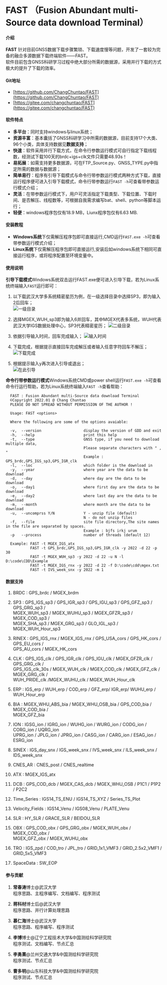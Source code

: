 # FAST （Fusion Abundant multi-Source data download Terminal）

#### 介绍
**FAST**
针对目前GNSS数据下载步骤繁琐、下载速度慢等问题，开发了一套较为完备的融合多源数据下载终端软件——FAST。  
软件目前包含GNSS科研学习过程中绝大部分所需的数据源，采用并行下载的方式极大的提升了下载的效率。

#### Git地址
- [https://github.com/ChangChuntao/FAST](https://github.com/ChangChuntao/FAST)
- [https://gitee.com/changchuntao/FAST](https://gitee.com/changchuntao/FAST)


#### 软件特点
- **多平台**：同时支持windows与linux系统；
- **资源丰富**：基本囊括了GNSS科研学习中所需的数据源，目前支持17个大类、96个小类，具体支持数据见**数据支持**；
- **快速**：软件采用并行下载方式，在命令行参数运行模式可自行指定下载线程数，经测试下载100天的brdc+igs+clk文件只需要48.93s！
- **易拓展**：如需支持更多数据源，可在FTP_Source.py、GNSS_TYPE.py中指定所需的数据与数据源；
- **简单易行**：程序有引导下载模式与命令行带参数运行模式两种方式下载，直接运行程序便可进入引导下载模式，命令行带参数运行`FAST -h`可查看带参数运行模式介绍；
- **灵活**：在带参数运行模式下，用户可灵活指定下载类型、下载位置、下载时间、是否解压、线程数等，可根据自我需求编写bat、shell、python等脚本运行；
- **轻便**：windows程序包仅有18.9 MB，Liunx程序包仅有6.63 MB.


#### 安装教程
- **Windows系统**下仅需解压程序包即可直接运行,CMD运行`FAST.exe -h`可查看带参数运行模式介绍；
- **Linux系统**下仅需解压程序包即可直接运行,安装后如windows系统下相同可直接运行程序，或将程序配置至环境变量中。

#### 使用说明

**引导下载模式**Windows系统双击运行FAST.exe便可进入引导下载，若为Linux系统终端输入`FAST`运行即可：  
1.  以下载武汉大学多系统精密星历为例，在一级选择目录中选择SP3，即为输入2后回车；  
![一级目录](Support/RUN_image/whuSp3-1.png)
  
2.  选择MGEX_WUH_sp3即为输入6并回车，其中MGEX代表多系统，WUH代表武汉大学IGS数据处理中心，SP3代表精密星历；
![二级目录](Support/RUN_image/whuSp3-2.png)  
  
3.  依据引导输入时间，回车完成输入；
![输入时间](Support/RUN_image/whuSp3-3.png)

4.  下载完成，根据提示直接回车完成解压或者输入任意字符回车不解压；
![下载完成](Support/RUN_image/whuSp3-4.png)

5.  根据提示输入y再次进入引导或退出；  
![在此引导](Support/RUN_image/TYPE1-again.png)
  
**命令行带参数运行模式**Windows系统CMD或power shell运行`FAST.exe -h`可查看命令行运行帮助，若为Linux系统终端输入`FAST -h`查看帮助：  
```
  FAST : Fusion Abundant multi-Source data download Terminal
  ©Copyright 2022.01 @ Chang Chuntao
  PLEASE DO NOT SPREAD WITHOUT PERMISSION OF THE AUTHOR !

  Usage: FAST <options>

  Where the following are some of the options avaiable:

  -v,  --version                   display the version of GDD and exit
  -h,  --help                      print this help
  -t,  --type                      GNSS type, if you need to download multiple data,
                                   Please separate characters with " , "
                                   Example : GPS_brdc,GPS_IGS_sp3,GPS_IGR_clk
  -l,  --loc                       which folder is the download in
  -y,  --year                      where year are the data to be download
  -d,  --day                       where day are the data to be download
  -o,  --day1                      where first day are the data to be download
  -e,  --day2                      where last day are the data to be download
  -m,  --month                     where month are the data to be download
  -u,  --uncomprss Y/N             Y - unzip file (default)
                                   N - do not unzip files
  -f,  --file                      site file directory,The site names in the file are separated by spaces.
                                   Example : bjfs irkj urum
  -p   --process                   number of threads (default 12)

  Example: FAST -t MGEX_IGS_atx
           FAST -t GPS_brdc,GPS_IGS_sp3,GPS_IGR_clk -y 2022 -d 22 -p 30
           FAST -t MGEX_WUH_sp3 -y 2022 -d 22 -u N -l D:\code\CDD\Example
           FAST -t MGEX_IGS_rnx -y 2022 -d 22 -f D:\code\cdd\mgex.txt
           FAST -t IVS_week_snx -y 2022 -m 1
```


#### 数据支持

1. BRDC : GPS_brdc / MGEX_brdm  
  

2. SP3 : GPS_IGS_sp3 / GPS_IGR_sp3 / GPS_IGU_sp3 / GPS_GFZ_sp3 / GPS_GRG_sp3 /   
   MGEX_WUH_sp3 / MGEX_WUHU_sp3 / MGEX_GFZR_sp3 / MGEX_COD_sp3 /   
   MGEX_SHA_sp3 / MGEX_GRG_sp3 / GLO_IGL_sp3 / MGEX_WUH_Hour_sp3


3. RINEX : GPS_IGS_rnx / MGEX_IGS_rnx / GPS_USA_cors / GPS_HK_cors / GPS_EU_cors /   
   GPS_AU_cors / MGEX_HK_cors


4. CLK : GPS_IGS_clk / GPS_IGR_clk / GPS_IGU_clk / MGEX_GFZR_clk / GPS_GRG_clk /   
   GPS_IGS_clk_30s / MGEX_WUH_clk / MGEX_COD_clk / MGEX_GFZ_clk / MGEX_GRG_clk /  
   WUH_PRIDE_clk /MGEX_WUHU_clk / MGEX_WUH_Hour_clk


5. ERP : IGS_erp / WUH_erp / COD_erp / GFZ_erp/ IGR_erp/ WUHU_erp / WUH_Hour_erp


6. BIA : MGEX_WHU_ABS_bia / MGEX_WHU_OSB_bia / GPS_COD_bia / MGEX_COD_bia /   
   MGEX_GFZ_bia


7. ION : IGSG_ion / IGRG_ion / WUHG_ion / WURG_ion / CODG_ion / CORG_ion / UQRG_ion   
   UPRG_ion / JPLG_ion / JPRG_ion / CASG_ion / CARG_ion / ESAG_ion / ESRG_ion


8. SINEX : IGS_day_snx / IGS_week_snx / IVS_week_snx / ILS_week_snx / IDS_week_snx


9. CNES_AR : CNES_post / CNES_realtime


10. ATX : MGEX_IGS_atx   
   

11. DCB : GPS_COD_dcb / MGEX_CAS_dcb / MGEX_WHU_OSB / P1C1 / P1P2 / P2C2  


12. Time_Series : IGS14_TS_ENU / IGS14_TS_XYZ / Series_TS_Plot  


13. Velocity_Fields : IGS14_Venu / IGS08_Venu / PLATE_Venu  


14. SLR : HY_SLR / GRACE_SLR / BEIDOU_SLR  


15. OBX : GPS_COD_obx / GPS_GRG_obx / MGEX_WUH_obx / MGEX_COD_obx /  
    MGEX_GFZ_obx / MGEX_WUHU_obx


16. TRO : IGS_zpd / COD_tro / JPL_tro / GRID_1x1_VMF3 / GRID_2.5x2_VMF1 / GRID_5x5_VMF3   


17. SpaceData : SW_EOP


#### 参与贡献

1. **常春涛**博士@武汉大学  
    程序思路、主程序编写、文档编写、程序测试

2. **蒋科材**博士后@武汉大学   
    程序思路、并行计算处理思路

3. **慕仁海**博士@武汉大学  
    程序思路、程序编写、程序测试

4. **李博**博士@辽宁工程技术大学&中国测绘科学研究院  
    程序测试、文档编写、节点汇总

5. **李勇熹**@兰州交通大学&中国测绘科学研究院  
    程序测试、节点汇总

6. **曹多明**@山东科技大学&中国测绘科学研究院  
    程序测试、节点汇总
